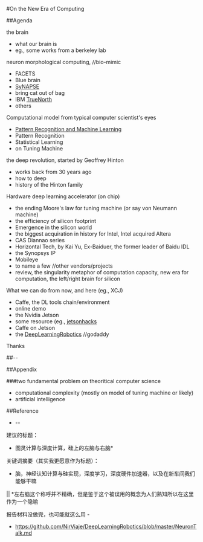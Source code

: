 #On the New Era of Computing

##Agenda

the brain
* what our brain is
* eg., some works from a berkeley lab

neuron morphological computing, //bio-mimic
* FACETS
 * Blue brain
* [SyNAPSE](https://en.wikipedia.org/wiki/SyNAPSE)
 * bring cat out of bag
 * IBM [TrueNorth](http://www.research.ibm.com/articles/brain-chip.shtml)
* others

Computational model from typical computer scientist's eyes
* [Pattern Recognition and Machine Learning](http://research.microsoft.com/en-us/um/people/cmbishop/prml/)
 * Pattern Recognition
 * Statistical Learning
* on Tuning Machine

the deep revolution, started by Geoffrey Hinton
* works back from 30 years ago
* how to deep
* history of the Hinton family

Hardware deep learning accelerator (on chip)
* the ending Moore's law for tuning machine (or say von Neumann machine)
 * the efficiency of silicon footprint
* Emergence in the silicon world
 * the biggest acquiration in history for Intel, Intel acquired Altera
 * CAS Diannao series
 * Horizontal Tech, by Kai Yu, Ex-Baiduer, the  former leader of Baidu IDL
 * the Synopsys IP
 * Mobileye
 * to name a few //other vendors/projects
* review, the singularity metaphor of computation capacity, new era for computation, the left/right brain for silicon

What we can do from now, and here (eg., XCJ)
* Caffe, the DL tools chain/environment
 * online demo
* the Nvidia Jetson
 * some resource (eg., [jetsonhacks](jetsonhacks.com)
 * Caffe on Jetson
* the [DeepLearningRobotics](https://github.com/NirViaje/DeepLearningRobotics/new/master) //godaddy

Thanks

##--

##Appendix

###two fundamental problem on theoritical computer science

* computational complexity (mostly on model of tuning machine or likely)
* artificial intelligence

##Reference

* --

建议的标题：

* 图灵计算与深度计算，硅上的左脑与右脑*

关键词摘要（其实我更愿意作为标题）：
* 脑，神经认知计算与硅实现，深度学习，深度硬件加速器，以及在新车间我们能够干嘛


|| *左右脑这个称呼并不精确，但是鉴于这个被误用的概念为人们熟知所以在这里作为一个隐喻

报告材料没做完，也可能就这么用 - 
* https://github.com/NirViaje/DeepLearningRobotics/blob/master/NeuronTalk.md
